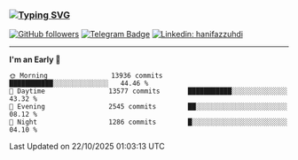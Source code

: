 ### [![Typing SVG](https://readme-typing-svg.herokuapp.com?font=lato&size=22&lines=Hi+There+👋)](https://git.io/typing-svg) 

[![GitHub followers](https://img.shields.io/github/followers/hanifazzuhdi?label=Follow&style=social)](https://github.com/hanifazzuhdi/?tab=follow) 
[![Telegram Badge](https://img.shields.io/badge/-hanif0198-blue?style=social&logo=telegram&link=https://www.t.me/hanif0198/)](https://www.t.me/hanif0198/) 
[![Linkedin: hanifazzuhdi](https://img.shields.io/badge/-hanifazzuhdi-blue?style=flat-square&logo=Linkedin&logoColor=white&link=https://www.linkedin.com/in/hanif-az-zuhdi-69688019b/)](https://www.linkedin.com/in/hanif-az-zuhdi-69688019b/) 

<hr/>

<!--START_SECTION:waka-->
**I'm an Early 🐤** 

```text
🌞 Morning                13936 commits       ███████████░░░░░░░░░░░░░░   44.46 % 
🌆 Daytime                13577 commits       ███████████░░░░░░░░░░░░░░   43.32 % 
🌃 Evening                2545 commits        ██░░░░░░░░░░░░░░░░░░░░░░░   08.12 % 
🌙 Night                  1286 commits        █░░░░░░░░░░░░░░░░░░░░░░░░   04.10 % 
```



 Last Updated on 22/10/2025 01:03:13 UTC
<!--END_SECTION:waka-->
